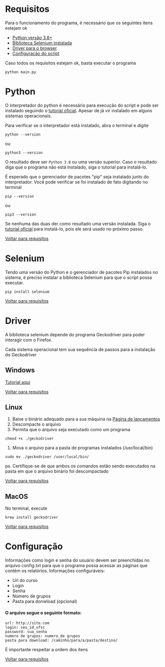 <!-- Esse é um arquivo markdown, se você está lendo esse texto -->
<!-- Tente abrir o arquivo com um leitor de markdown apropriado -->
<!-- Se não tiver um leitor, abra o arquivo readme.html no navegador -->

# Requisitos
Para o funcionamento do programa, é necessário que os seguintes itens estejam ok
- [Python versão 3.8+](#python)
- [Biblioteca Selenium instalada](#selenium)
- [Driver para o browser](#driver)
- [Configuração do script](#configuração)

Caso todos os requisitos estejam ok, basta executar o programa
```
python main.py
```
# Python
O interpretador do python é necessário para execução do script e pode ser instalado seguindo o [tutorial oficial](https://wiki.python.org/moin/BeginnersGuide/Download). Apesar de já vir instalado em alguns sistemas operacionais.

Para verificar se o interpretador está instalado, abra o terminal e digite
```
python --version
```
ou
```
python3 --version
```
O resultado deve ser `Python 3.8` ou uma versão superior. Caso o resultado diga que o programa não está instalado, siga o tutorial para instalá-lo.

É esperado que o gerenciador de pacotes "pip" seja instalado junto do interpretador. Você pode verificar se foi instalado de fato digitando no terminal
```
pip --version
```
ou
```
pip3 --version
```
Se nenhuma das duas der como resultado uma versão instalada. Siga o [tutorial oficial](https://pip.pypa.io/en/stable/installation/) para instalá-lo, pois ele será usado no próximo passo.

[Voltar para requisitos](#requisitos)

# Selenium
Tendo uma versão do Python e o gerenciador de pacotes Pip instalados no sistema, é preciso instalar a biblioteca Selenium para que o script possa executar.
```
pip install selenium
```

[Voltar para requisitos](#requisitos)

# Driver
A biblioteca selenium depende do programa Geckodriver para poder interagir com o Firefox.

Cada sistema operacional tem sua sequência de passos para a instalação do Geckodriver

## Windows
[Tutorial aqui](https://www.browserstack.com/guide/geckodriver-selenium-python)

[Voltar para requisitos](#requisitos)

## Linux
1. Baixe o binário adequado para a sua máquina na [Página de lançamentos](https://github.com/mozilla/geckodriver/releases)
1. Descompacte o arquivo
1. Permita que o arquivo seja executado como um programa
```
chmod +x ./geckodriver
```
1. Mova o arquivo para a pasta de programas instalados (/usr/local/bin)
```
sudo mv ./geckodriver /user/local/bin/
```
ps. Certifique-se de que ambos os comandos estão sendo executados na pasta em que o arquivo binário foi descompactado

[Voltar para requisitos](#requisitos)

## MacOS
No terminal, execute
```
brew install geckodriver
```

[Voltar para requisitos](#requisitos)

# Configuração
Informações como login e senha do usuário devem ser preenchidas no arquivo config.txt para que o programa possa acessar as páginas que contém os relatórios.
Informações configuráveis:

- Url do curso
- Login
- Senha
- Número de grupos
- Pasta para donwload (opcional)

#### O arquivo segue o seguinte formato:
```
url: http://site.com
login: seu_id_ufsc
password: sua_senha
numero de grupos: numero_de grupos
pasta para download: /caminho/para/a/pasta/destino/
```
É importante respeitar a ordem dos itens

[Voltar para requisitos](#requisitos)